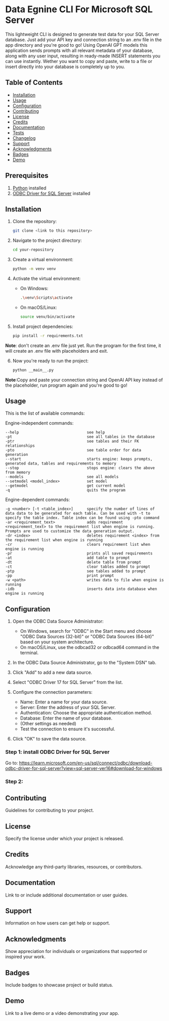 # Data Egnine CLI For Microsoft SQL Server

This lightweight CLI is designed to generate test data for your SQL Server database. Just add your API key and connection string to an .env file in the app directory and you're good to go! Using OpenAI GPT models this application sends prompts with all relevant metadata of your database, along with any user input, resulting in ready-made INSERT statements you can use instantly. Wether you want to copy and paste, write to a file or insert directly into your database is completely up to you.

## Table of Contents

- [Installation](#installation)
- [Usage](#usage)
- [Configuration](#configuration)
- [Contributing](#contributing)
- [License](#license)
- [Credits](#credits)
- [Documentation](#documentation)
- [Tests](#tests)
- [Changelog](#changelog)
- [Support](#support)
- [Acknowledgments](#acknowledgments)
- [Badges](#badges)
- [Demo](#demo)

## Prerequisites

1. [Python](https://www.python.org/downloads/) installed
2. [ODBC Driver for SQL Server](https://learn.microsoft.com/en-us/sql/connect/odbc/download-odbc-driver-for-sql-server?view=sql-server-ver16#download-for-windows) installed

## Installation

1. Clone the repository:

   ```bash
   git clone <link to this repository>
   ```

2. Navigate to the project directory:

   ```bash
   cd your-repository
   ```

3. Create a virtual environment:

   ```bash
   python -m venv venv
   ```

4. Activate the virtual environment:

   - On Windows:

     ```bash
     .\venv\Scripts\activate
     ```

   - On macOS/Linux:

     ```bash
     source venv/bin/activate
     ```

5. Install project dependencies:

   ```bash
   pip install -r requirements.txt
   ```

**Note**: don't create an .env file just yet. Run the program for the first time, it will create an .env file with placeholders and exit.

6. Now you're ready to run the project:

   ```bash
   python __main__.py
   ```

**Note**:Copy and paste your connection string and OpenAI API key instead of the placeholder, run program again and you're good to go!

## Usage

This is the list of available commands:

Engine-independent commands:

    --help                              see help
    -pt                                 see all tables in the database
    -ptr                                see tables and their FK relationships
    -pto                                see table order for data generation
    --start                             starts engine: keeps prompts, generated data, tables and requirements to memory
    --stop                              stops engine: clears the above from memory
    --models                            see all models
    --setmodel <model_index>            set model
    --getmodel                          get current model
    -q                                  quits the program

Engine-dependent commands:

    -g <number> [-t <table_index>]      specify the number of lines of data data to be generated for each table. Can be used with -t to specify the table index. Table index can be found using -pto command
    -ar <requirement_text>              adds requirement <requirement_text> to the requirement list when engine is running. Prompts are used to customize the data generation output.
    -dr <index>                         deletes requirement <index> from the requirement list when engine is running
    -cr                                 clears requirement list when engine is running
    -pr                                 prints all saved requirements
    -at                                 add table to prompt
    -dt                                 delete table from prompt
    -ct                                 clear tables added to prompt
    -ptp                                see tables added to prompt
    -pp                                 print prompt
    -w <path>                           writes data to file when engine is running
    -idb                                inserts data into database when engine is running

## Configuration

1. Open the ODBC Data Source Administrator:

   - On Windows, search for "ODBC" in the Start menu and choose "ODBC Data Sources (32-bit)" or "ODBC Data Sources (64-bit)" based on your system architecture.
   - On macOS/Linux, use the odbcad32 or odbcad64 command in the terminal.

2. In the ODBC Data Source Administrator, go to the "System DSN" tab.

3. Click "Add" to add a new data source.

4. Select "ODBC Driver 17 for SQL Server" from the list.

5. Configure the connection parameters:

   - Name: Enter a name for your data source.
   - Server: Enter the address of your SQL Server.
   - Authentication: Choose the appropriate authentication method.
   - Database: Enter the name of your database.
   - (Other settings as needed)
   - Test the connection to ensure it's successful.

6. Click "OK" to save the data source.

### Step 1: install ODBC Driver for SQL Server

Go to: https://learn.microsoft.com/en-us/sql/connect/odbc/download-odbc-driver-for-sql-server?view=sql-server-ver16#download-for-windows

### Step 2:

## Contributing

Guidelines for contributing to your project.

## License

Specify the license under which your project is released.

## Credits

Acknowledge any third-party libraries, resources, or contributors.

## Documentation

Link to or include additional documentation or user guides.

## Support

Information on how users can get help or support.

## Acknowledgments

Show appreciation for individuals or organizations that supported or inspired your work.

## Badges

Include badges to showcase project or build status.

## Demo

Link to a live demo or a video demonstrating your app.
